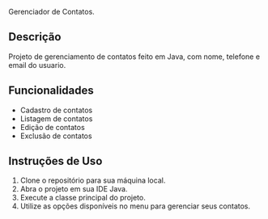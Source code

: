 Gerenciador de Contatos.
## Descrição
Projeto de gerenciamento de contatos feito em Java, com nome, telefone e email do usuario.

## Funcionalidades
- Cadastro de contatos
- Listagem de contatos
- Edição de contatos
- Exclusão de contatos

## Instruções de Uso
1. Clone o repositório para sua máquina local.
2. Abra o projeto em sua IDE Java.
3. Execute a classe principal do projeto.
4. Utilize as opções disponíveis no menu para gerenciar seus contatos.

